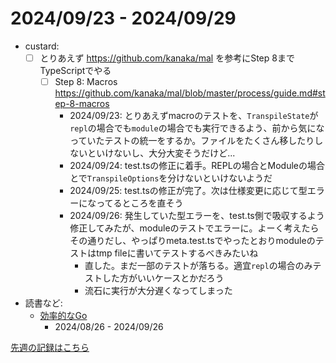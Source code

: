 # 2024/09/23 - 2024/09/29

- custard:
    - [ ] とりあえず <https://github.com/kanaka/mal> を参考にStep 8までTypeScriptでやる
        - [ ] Step 8: Macros <https://github.com/kanaka/mal/blob/master/process/guide.md#step-8-macros>
            - 2024/09/23: とりあえずmacroのテストを、`TranspileState`が`repl`の場合でも`module`の場合でも実行できるよう、前から気になっていたテストの統一をするか。ファイルをたくさん移したりしないといけないし、大分大変そうだけど...
            - 2024/09/24: test.tsの修正に着手。REPLの場合とModuleの場合とで`TranspileOptions`を分けないといけないようだ
            - 2024/09/25: test.tsの修正が完了。次は仕様変更に応じて型エラーになってるところを直そう
            - 2024/09/26: 発生していた型エラーを、test.ts側で吸収するよう修正してみたが、moduleのテストでエラーに。よーく考えたらその通りだし、やっぱりmeta.test.tsでやったとおりmoduleのテストはtmp fileに書いてテストするべきみたいね
                - 直した。まだ一部のテストが落ちる。適宜`repl`の場合のみテストした方がいいケースとかだろう
                - 流石に実行が大分遅くなってしまった
- 読書など:
    - [効率的なGo](https://www.oreilly.co.jp//books/9784814400539/)
        - 2024/08/26 - 2024/09/26

[先週の記録はこちら](https://github.com/igrep/daily-commits/blob/b5f7c393b5fffdd3992146ad56248e4b61f94c26/yesterday.md)
